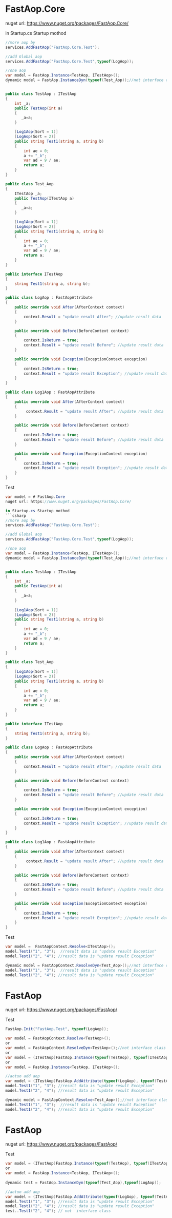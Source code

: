 # FastAop.Core
nuget url: https://www.nuget.org/packages/FastAop.Core/

in Startup.cs Startup mothod
```csharp
//more aop by 
services.AddFastAop("FastAop.Core.Test");

//add Global aop
services.AddFastAop("FastAop.Core.Test",typeof(LogAop));

//one aop
var model = FastAop.Instance<TestAop, ITestAop>();
dynamic model = FastAop.InstanceDyn(typeof(Test_Aop));//not interface class


public class TestAop : ITestAop
{
    int _a;
    public TestAop(int a)
    {
       _a=a;
    }

    [Log1Aop(Sort = 1)]
    [LogAop(Sort = 2)]
    public string Test1(string a, string b)
    {
        int ae = 0;
        a += "_b";
        var ad = 9 / ae;
        return a;
    }
}

public class Test_Aop
{
    ITestAop _a;
    public TestAop(ITestAop a)
    {
       _a=a;
    }

    [Log1Aop(Sort = 1)]
    [LogAop(Sort = 2)]
    public string Test1(string a, string b)
    {
        int ae = 0;
        a += "_b";
        var ad = 9 / ae;
        return a;
    }
}

public interface ITestAop
{
    string Test1(string a, string b);
}

public class LogAop : FastAopAttribute
{
    public override void After(AfterContext context)
    {
        context.Result = "update result After"; //update result data
    }

    public override void Before(BeforeContext context)
    {
        context.IsReturn = true;
        context.Result = "update result Before"; //update result data 
    }

    public override void Exception(ExceptionContext exception)
    {
        context.IsReturn = true;
        context.Result = "update result Exception"; //update result data 
    }
}

public class Log1Aop : FastAopAttribute
{
    public override void After(AfterContext context)
    {
         context.Result = "update result After"; //update result data
    }

    public override void Before(BeforeContext context)
    {
        context.IsReturn = true;
        context.Result = "update result Before"; //update result data 
    }

    public override void Exception(ExceptionContext exception)
    {
        context.IsReturn = true;
        context.Result = "update result Exception"; //update result data 
    }
}

```
Test
```csharp
var model = # FastAop.Core
nuget url: https://www.nuget.org/packages/FastAop.Core/

in Startup.cs Startup mothod
```csharp
//more aop by 
services.AddFastAop("FastAop.Core.Test");

//add Global aop
services.AddFastAop("FastAop.Core.Test",typeof(LogAop));

//one aop
var model = FastAop.Instance<TestAop, ITestAop>();
dynamic model = FastAop.InstanceDyn(typeof(Test_Aop));//not interface class


public class TestAop : ITestAop
{
    int _a;
    public TestAop(int a)
    {
       _a=a;
    }
    
    [Log1Aop(Sort = 1)]
    [LogAop(Sort = 2)]
    public string Test1(string a, string b)
    {
        int ae = 0;
        a += "_b";
        var ad = 9 / ae;
        return a;
    }
}

public class Test_Aop
{
    [Log1Aop(Sort = 1)]
    [LogAop(Sort = 2)]
    public string Test1(string a, string b)
    {
        int ae = 0;
        a += "_b";
        var ad = 9 / ae;
        return a;
    }
}

public interface ITestAop
{
    string Test1(string a, string b);
}

public class LogAop : FastAopAttribute
{
    public override void After(AfterContext context)
    {
        context.Result = "update result After"; //update result data
    }

    public override void Before(BeforeContext context)
    {
        context.IsReturn = true;
        context.Result = "update result Before"; //update result data 
    }

    public override void Exception(ExceptionContext exception)
    {
        context.IsReturn = true;
        context.Result = "update result Exception"; //update result data 
    }
}

public class Log1Aop : FastAopAttribute
{
    public override void After(AfterContext context)
    {
         context.Result = "update result After"; //update result data
    }

    public override void Before(BeforeContext context)
    {
        context.IsReturn = true;
        context.Result = "update result Before"; //update result data 
    }

    public override void Exception(ExceptionContext exception)
    {
        context.IsReturn = true;
        context.Result = "update result Exception"; //update result data 
    }
}

```
Test
```csharp
var model =  FastAopContext.Resolve<ITestAop>();
model.Test1("1", "3");  //result data is "update result Exception"
model.Test1("2", "4"); //result data is "update result Exception"

dynamic model = FastAopContext.ResolveDyn<Test_Aop>();//not interface class
model.Test1("1", "3");  //result data is "update result Exception"
model.Test1("2", "4"); //result data is "update result Exception"
 ```
# FastAop
nuget url: https://www.nuget.org/packages/FastAop/

Test
```csharp
FastAop.Init("FastAop.Test", typeof(LogAop));

var model = FastAopContext.Resolve<TestAop>();
or
var model = FastAopContext.ResolveDyn<TestAop>();//not interface class
or
var model = (ITestAop)FastAop.Instance(typeof(TestAop), typeof(ITestAop));
or
var model = FastAop.Instance<TestAop, ITestAop>();

//aotuo add aop
var model = (ITestAop)FastAop.AddAttribute(typeof(LogAop), typeof(TestAop), typeof(ITestAop));
model.Test1("1", "3"); //result data is "update result Exception"
model.Test1("2", "4"); //result data is "update result Exception"

dynamic model = FastAopContext.Resolve<Test_Aop>();//not interface class
model.Test1("1", "3");  //result data is "update result Exception"
model.Test1("2", "4"); //result data is "update result Exception"
 ```
# FastAop
nuget url: https://www.nuget.org/packages/FastAop/

Test
```csharp
var model = (ITestAop)FastAop.Instance(typeof(TestAop), typeof(ITestAop));
or
var model = FastAop.Instance<TestAop, ITestAop>();
    
dynamic test = FastAop.InstanceDyn(typeof(Test_Aop),typeof(LogAop));

//aotuo add aop
var model = (ITestAop)FastAop.AddAttribute(typeof(LogAop), typeof(TestAop), typeof(ITestAop));
model.Test1("1", "3"); //result data is "update result Exception"
model.Test1("2", "4"); //result data is "update result Exception"
test..Test1("2", "4"); // not  interface class
```
